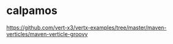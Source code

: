 # calpamos

https://github.com/vert-x3/vertx-examples/tree/master/maven-verticles/maven-verticle-groovy
